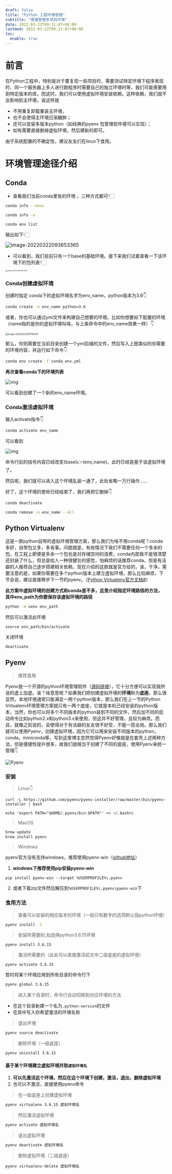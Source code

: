 ```yaml
---
draft: false
title: "Python 工程环境管理"
subtitle: "便捷管理多项目环境"
date: 2022-03-22T09:11:07+08:00
lastmod: 2022-03-22T09:11:07+08:00
toc:
  enable: true
---
```


# 前言

在Python工程中，特别是对于要复现一些项目时、需要测试特定环境下程序表现时、同一个服务器上多人进行跑程序时需要自己的独立环境时等，我们可能需要用到特定版本的库，而这时，我们可以使用虚拟环境安装依赖。这样依赖，我们就不会影响到主环境，诶这样就

- 不用重复卸载重装主环境，
- 也不会使得主环境日渐臃肿；
- 还可以安装多版本python（如经典的pyenv 包管理软件便可以实现）；
- 如有需要直接删掉虚拟环境，然后建新的即可。

由于系统配置的不确定性，建议友友们在linux下食用。

# 环境管理途径介绍

## Conda

+ 查看我们当前conda里有的环境 ，三种方式都可👇🏻

```bash
conda info --envs

conda info -e

conda env list
```

输出如下👇🏻

<img src="20210716190224507.png" alt="image-20220322093653365" style="zoom: 110%;" />


+ 可以看到，我们目前只有一个base的基础环境。接下来我们试着查看一下该环境下的包列表👇🏻

<img src="image-20220322093653365.png" alt="image-20220322093653365" style="zoom: 33%;" />

### Conda创建虚拟环境

创建时指定 conda下的虚拟环境名字为env_name，python版本为3.6👇

```bash
conda create -n env_name python=3.6
```

或者，你也可以通过yml文件来构建自己想要的环境，比如你想要如下配置的环境（name指的是你的虚拟环境叫啥，与上条命令中的env_name效果一样）👇

<img src="image-20220322100716436.png" alt="image-20220322100716436" style="zoom:50%;" />

那么，你则需要在当前目录创建一个yml后缀的文件，然后写入上图类似的你需要的环境内容，并运行如下命令👇

```bash
conda env create -f conda_env.yml
```

**再次查看conda下的环境列表**

![img](20210716191649552.png)

可以看到创建了一个新的env_name环境。

### Conda激活虚拟环境

输入activate指令👇

```bash
conda activate env_name
```

可以看到

![img](20210716193134100.png)

命令行前的括号内容已经改变(base)👉(env_name)，此时已经是基于该虚拟环境了。

然后呢，我们就可以进入这个环境乱装一通了，此处省略一万行操作……



好了，这个环境的使命已经结束了，我们再把它删掉👇

```bash
conda deactivate

conda remove -n env_name --all
```





## Python Virtualenv

这是一款python自带的虚拟环境管理方案，那么我们为啥不用conda呢？conda多好，自带包又多，多省事。问题就是，有些情况下我们不需要任何一个多余的包，在工程上即便是多余一个包也是对存储空间的浪费，conda内部我不是很清楚还封装了什么，但总是给人一种很健壮的感觉，怕麻烦的话推荐conda，但是有洁癖的人推荐自己逐步搭建相关依赖。现在介绍的这款就是官方给的，诶，干净。需要注意的是，如果你需要在多个python版本上建立虚拟环境，那么比较麻烦，下节会说，建议直接移步下一节的pyenv。（[Python Virtualenv官方文档#](https://virtualenv.pypa.io/en/latest/index.html)）

**此方案中虚拟环境的创建方式和conda差不多，这里介绍指定环境路径的方法，其中env_path为你要保存该虚拟环境的路径**

```bash
python -m venv env_path
```

然后可以激活此环境

```bas
source env_path/bin/activate
```

关闭环境

```ba
deactivate
```





## Pyenv

>推荐食用

Pyenv是一个开源的python环境管理软件（[源码链接](https://github.com/pyenv/pyenv)），它十分方便可以实现我所说的虚上加虚。诶？啥意思呢？如果我们把创建虚拟环境的**环境**称为**底座**，那么很显然，本地环境通常只能满足一两个python版本，那么我们在上一节的Python Virtualenv环境管理方案就只有一两个底座，它就是本机已经安装的python版本，当然，你也可以将多个不同版本的python装到不同的文件，然后加不同的启动命令比如python2.x和python3.x来使用，但这并不好管理，且较为麻烦。而且，就像之前说的，会使得对于有洁癖的友友很不好受，不能一揽全局。那么我们就可以使用Pyenv，创建虚拟环境，因为它可以用来安装不同版本的python，conda，miniconda等，写到这里博主忽然觉得Pyenv好像就是在套壳上述两种方法，但是便捷性提升很多，故我们就相当于创建了不同的底座，使用Pyenv来统一管理👇

![Pyenv](Pyenv.png)





### 安装

> Linux👇

```bas
curl -L https://github.com/pyenv/pyenv-installer/raw/master/bin/pyenv-installer | bash
```

```bas
echo 'export PATH="$HOME/.pyenv/bin:$PATH"' >> ~/.bashrc
```



> MacOS

```bash
brew update
brew install pyenv
```



> Windows

pyenv官方没有支持windows，推荐使用pyenv-win（[github地址](https://github.com/pyenv-win/pyenv-win#installation)）

1. **windows下推荐使用pip安装pyenv-win**

```ba
pip install pyenv-win --target %USERPROFILE%\.pyenv
```

2. 或者下载zip文件然后解压到`%USERPROFILE%\.pyenv\pyenv-win`下





### 食用方法

> 查看可以安装的相应版本的环境（一般只有数字的选项默认指python环境）

```bash
pyenv install -l
```

> 安装所需要的,如选择python3.6.15环境

```
pyenv install 3.6.15
```

>激活所需要的（此处可以直接激活前文中二级底座的虚拟环境）

```bas
pyenv activate 3.6.15
```

暂时将某个环境应用到所有目录的命令行下

```bash
pyenv global 3.6.15
```

> 进入某个目录时，命令行自动切换到对应环境的方法

- 在这个目录新建一个名为`.python-version`的文件
- 在其中写入你希望激活的环境名称

> 退出环境

```bash
pyenv source deactivate
```

> 删除环境（一级底座）

```bash
pyenv uninstall 3.6.15
```





#### 基于某个环境建立虚拟环境并取`虚拟环境名`

1. **可以先激活这个环境，然后在这个环境下创建，激活，退出，删除虚拟环境**
2. 也可以不激活，直接使用pyenv命令

> 在一级底座上创建虚拟环境

```bash
pyenv virtualenv 3.6.15 虚拟环境名
```

> 然后激活虚拟环境

```bash
pyenv activate 虚拟环境名
```

> 退出虚拟环境

```bash
pyenv deactivate 虚拟环境名
```

> 删除虚拟环境（二级底座）

```ba
pyenv virtualenv-delete 虚拟环境名
```



